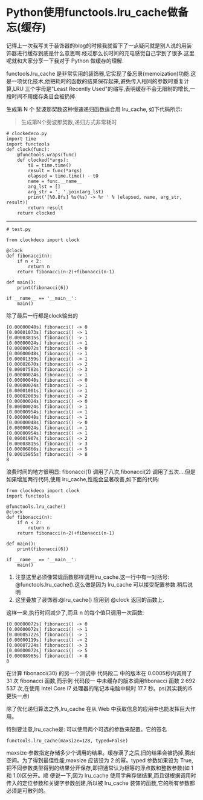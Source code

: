 # Python使用functools.lru_cache做备忘(缓存)

记得上一次我写关于装饰器的blog的时候我就留下了一点疑问就是别人说的用装饰器进行缓存到底是什么意思啊.经过那么长时间的充电感觉自己学到了很多.这里呢就和大家分享一下我对于 Python 做缓存的理解.

functools.lru_cache 是非常实用的装饰器,它实现了备忘录(memoization)功能.这是一项优化技术,他把耗时的函数的结果保存起来,避免传入相同的参数时重复计算,LRU 三个字母是"Least Recently Used"的缩写,表明缓存不会无限制的增长,一段时间不用缓存条目会被扔掉.

生成第 N 个 斐波那契数这种慢速递归函数适合用 lru_cache, 如下代码所示:

> 生成第N个斐波那契数,递归方式非常耗时

    # clockedeco.py
    import time
    import functools
    def clock(func):
        @functools.wraps(func)
        def clocked(*args):
            t0 = time.time()
            result = func(*args)
            elapsed = time.time() - t0
            name = func.__name__
            arg_lst = []
            arg_str = ', '.join(arg_lst)
            print('[%0.8fs] %s(%s) -> %r ' % (elapsed, name, arg_str, result))
            return result
        return clocked

---
    # test.py

    from clockdeco import clock

    @clock
    def fibonacci(n):
        if n < 2:
            return n
        return fibonacci(n-2)+fibonacci(n-1)

    def main():
        print(fibonacci(6))

    if __name__ == '__main__':
        main()

除了最后一行都是clock输出的

    [0.00000048s] fibonacci() -> 0
    [0.00001073s] fibonacci() -> 1
    [0.00003815s] fibonacci() -> 1
    [0.00000024s] fibonacci() -> 1
    [0.00000072s] fibonacci() -> 0
    [0.00000048s] fibonacci() -> 1
    [0.00001359s] fibonacci() -> 1
    [0.00002670s] fibonacci() -> 2
    [0.00007582s] fibonacci() -> 3
    [0.00000024s] fibonacci() -> 1
    [0.00000048s] fibonacci() -> 0
    [0.00000024s] fibonacci() -> 1
    [0.00001001s] fibonacci() -> 1
    [0.00002003s] fibonacci() -> 2
    [0.00000024s] fibonacci() -> 0
    [0.00000024s] fibonacci() -> 1
    [0.00000954s] fibonacci() -> 1
    [0.00000048s] fibonacci() -> 1
    [0.00000048s] fibonacci() -> 0
    [0.00000024s] fibonacci() -> 1
    [0.00000954s] fibonacci() -> 1
    [0.00001907s] fibonacci() -> 2
    [0.00003815s] fibonacci() -> 3
    [0.00006866s] fibonacci() -> 5
    [0.00015855s] fibonacci() -> 8
    8

浪费时间的地方很明显: fibonacci(1) 调用了八次,fibonacci(2) 调用了五次....但是如果增加两行代码,使用 lru_cache,性能会显著改善,如下面的代码:

    from clockdeco import clock
    import functools

    @functools.lru_cache()
    @clock
    def fibonacci(n):
        if n < 2:
            return n
        return fibonacci(n-2)+fibonacci(n-1)

    def main():
        print(fibonacci(6))

    if __name__ == '__main__':
        main()

1. 注意这里必须像常规函数那样调用lru_cache.这一行中有一对括号: @functools.lru_cache().这么做是因为 lru_cache 可以接受配置参数.稍后说明
2.  这里叠放了装饰器:@lru_cache() 应用到 @clock 返回的函数上.

这样一来,执行时间减少了,而且 n 的每个值只调用一次函数:

    [0.00000072s] fibonacci() -> 0
    [0.00000072s] fibonacci() -> 1
    [0.00005722s] fibonacci() -> 1
    [0.00000119s] fibonacci() -> 2
    [0.00007224s] fibonacci() -> 3
    [0.00000072s] fibonacci() -> 5
    [0.00008965s] fibonacci() -> 8
    8

在计算 fibonacci(30) 的另一个测试中 代码段二 中的版本在 0.0005秒内调用了 31 次 fibonacci 函数,而示例 代码段一 中未缓存的版本调用fibonacci 函数 2 692 537 次,在使用 Intel Core i7 处理器的笔记本电脑中耗时 17.7 秒。ps(其实我的i5更快一点)

除了优化递归算法之外,lru_cache 在从 Web 中获取信息的应用中也能发挥巨大作用。

特别要注意,lru_cache是:
可以使用两个可选的参数来配置。它的签名

    functools.lru_cache(maxsize=128, typed=False)

maxsize 参数指定存储多少个调用的结果。缓存满了之后,旧的结果会被扔掉,腾出空间。为了得到最佳性能,maxsize 应该设为 2 的幂。typed 参数如果设为 True,把不同参数类型得到的结果分开保存,即把通常认为相等的浮点数和整数参数(如 1 和 1.0)区分开。顺
便说一下,因为 lru_cache 使用字典存储结果,而且键根据调用时传入的定位参数和关键字参数创建,所以被 lru_cache 装饰的函数,它的所有参数都必须是可散列的。
